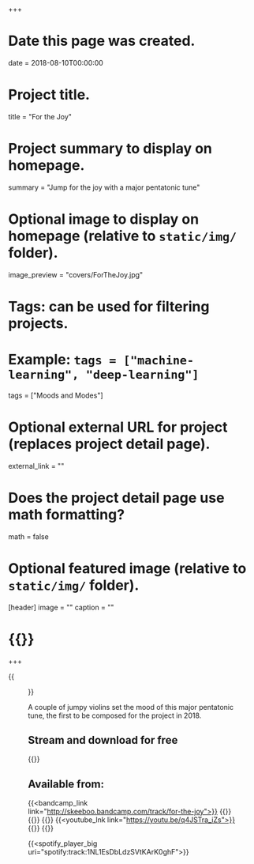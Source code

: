 +++
# Date this page was created.
date = 2018-08-10T00:00:00

# Project title.
title = "For the Joy"

# Project summary to display on homepage.
summary = "Jump for the joy with a major pentatonic tune"

# Optional image to display on homepage (relative to `static/img/` folder).
image_preview = "covers/ForTheJoy.jpg"

# Tags: can be used for filtering projects.
# Example: `tags = ["machine-learning", "deep-learning"]`
tags = ["Moods and Modes"]

# Optional external URL for project (replaces project detail page).
external_link = ""

# Does the project detail page use math formatting?
math = false

# Optional featured image (relative to `static/img/` folder).
[header]
image = ""
caption = ""

# {{<opensea tokenId="69144771035617088879605630991727724618793147754007515479239825506833748983809">}}

+++

{{<figure src="/img/covers/ForTheJoy.jpg" width="320" link="https://distrokid.com/hyperfollow/skeeboo/eyMR" target="_blank">}}

A couple of jumpy violins set the mood of this major pentatonic tune, the first to be composed for the project in 2018.

## Stream and download for free

{{<bandcamp title="For the Joy" track="694435819" link="http://skeeboo.bandcamp.com/track/for-the-joy">}}

## Available from:

{{<bandcamp_link link="http://skeeboo.bandcamp.com/track/for-the-joy">}}
{{<itunes link="https://itunes.apple.com/us/album/for-the-joy-single/1435429128?uo=4&app=itunes&at=1001lry3&ct=dashboard">}}
{{<amazon link="http://www.amazon.com/gp/product/B07H45P5VY/">}}
{{<spotify link="https://open.spotify.com/track/1NL1EsDbLdzSVtKArK0ghF">}}
{{<youtube_lnk link="https://youtu.be/q4JSTra_iZs">}}
{{<deezer link="https://www.deezer.com/album/72429062">}}
{{<napster link="https://us.napster.com/artist/skeeboo/album/for-the-joy">}}

{{<spotify_player_big uri="spotify:track:1NL1EsDbLdzSVtKArK0ghF">}}
